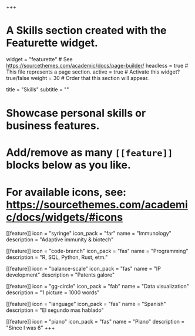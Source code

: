 +++
# A Skills section created with the Featurette widget.
widget = "featurette"  # See https://sourcethemes.com/academic/docs/page-builder/
headless = true  # This file represents a page section.
active = true  # Activate this widget? true/false
weight = 30  # Order that this section will appear.

title = "Skills"
subtitle = ""

# Showcase personal skills or business features.
#
# Add/remove as many `[[feature]]` blocks below as you like.
#
# For available icons, see: https://sourcethemes.com/academic/docs/widgets/#icons

[[feature]]
  icon = "syringe"
  icon_pack = "far"
  name = "Immunology"
  description = "Adaptive immunity & biotech"  

[[feature]]
  icon = "code-branch"
  icon_pack = "fas"
  name = "Programming"
  description = "R, SQL, Python, Rust, etm."

[[feature]]
  icon = "balance-scale"
  icon_pack = "fas"
  name = "IP development"
  description = "Patents galore"

[[feature]]
  icon = "gg-circle"
  icon_pack = "fab"
  name = "Data visualization"
  description = "1 picture = 1000 words"

[[feature]]
  icon = "language"
  icon_pack = "fas"
  name = "Spanish"
  description = "El segundo mas hablado"

[[feature]]
  icon = "piano"
  icon_pack = "fas"
  name = "Piano"
  description = "Since I was 6"
+++
